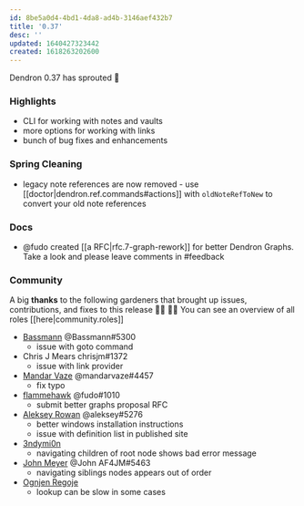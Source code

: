 ```yaml
---
id: 8be5a0d4-4bd1-4da8-ad4b-3146aef432b7
title: '0.37'
desc: ''
updated: 1640427323442
created: 1618263202600
---
```


Dendron 0.37 has sprouted  🌱

### Highlights
- CLI for working with notes and vaults
- more options for working with links
- bunch of bug fixes and enhancements

### Spring Cleaning
- legacy note references are now removed - use [[doctor|dendron.ref.commands#actions]] with `oldNoteRefToNew` to convert your old note references

### Docs
- @fudo created [[a RFC|rfc.7-graph-rework]] for better Dendron Graphs. Take a look and please leave comments in #feedback

### Community

A big **thanks** to the following gardeners that brought up issues, contributions, and fixes to this release :man_farmer: :woman_farmer: 
You can see an overview of all roles [[here|community.roles]]

- [Bassmann](https://github.com/Bassmann) @Bassmann#5300 
  - issue with goto command
- Chris J Mears chrisjm#1372
  - issue with link provider
- [Mandar Vaze](https://github.com/mandarvaze) @mandarvaze#4457 
  - fix typo
- [flammehawk](https://github.com/flammehawk) @fudo#1010 
  - submit better graphs proposal RFC
- [Aleksey Rowan](https://github.com/aleksey-rowan) @aleksey#5276
  - better windows installation instructions
  - issue with definition list in published site
- [3ndymi0n](https://github.com/3ndymi0n)
  - navigating children of root node shows bad error message
- [John Meyer](https://github.com/af4jm) @John AF4JM#5463 
  - navigating siblings nodes appears out of order
- [Ognjen Regoje](https://github.com/ognjenio)
  - lookup can be slow in some cases
